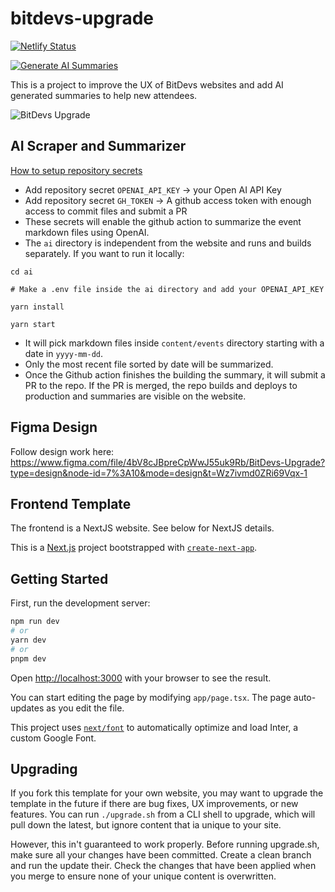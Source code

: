 # bitdevs-upgrade

[![Netlify Status](https://api.netlify.com/api/v1/badges/3dabcadd-d728-4a01-b01e-b7a556e40c29/deploy-status)](https://app.netlify.com/sites/bitdevs-upgrade/deploys)

[![Generate AI Summaries](https://github.com/atlantabitdevs/bitdevs-upgrade/actions/workflows/process-event.yml/badge.svg)](https://github.com/atlantabitdevs/bitdevs-upgrade/actions/workflows/process-event.yml)

This is a project to improve the UX of BitDevs websites and add AI generated summaries to help new attendees.

![BitDevs Upgrade](https://github.com/atlantabitdevs/bitdevs-upgrade/raw/main/public/bitdevs-upgrade.jpg)

## AI Scraper and Summarizer

[How to setup repository secrets](https://docs.github.com/en/actions/security-guides/encrypted-secrets)

- Add repository secret `OPENAI_API_KEY` -> your Open AI API Key
- Add repository secret `GH_TOKEN` -> A github access token with enough access to commit files and submit a PR
- These secrets will enable the github action to summarize the event markdown files using OpenAI.
- The `ai` directory is independent from the website and runs and builds separately. If you want to run it locally:

```
cd ai

# Make a .env file inside the ai directory and add your OPENAI_API_KEY

yarn install

yarn start
```

- It will pick markdown files inside `content/events` directory starting with a date in `yyyy-mm-dd`.
- Only the most recent file sorted by date will be summarized.
- Once the Github action finishes the building the summary, it will submit a PR to the repo. If the PR is merged, the repo builds and deploys to production and summaries are visible on the website.

## Figma Design

Follow design work here: https://www.figma.com/file/4bV8cJBpreCpWwJ55uk9Rb/BitDevs-Upgrade?type=design&node-id=7%3A10&mode=design&t=Wz7ivmd0ZRi69Vqx-1

## Frontend Template

The frontend is a NextJS website. See below for NextJS details.

This is a [Next.js](https://nextjs.org/) project bootstrapped with [`create-next-app`](https://github.com/vercel/next.js/tree/canary/packages/create-next-app).

## Getting Started

First, run the development server:

```bash
npm run dev
# or
yarn dev
# or
pnpm dev
```

Open [http://localhost:3000](http://localhost:3000) with your browser to see the result.

You can start editing the page by modifying `app/page.tsx`. The page auto-updates as you edit the file.

This project uses [`next/font`](https://nextjs.org/docs/basic-features/font-optimization) to automatically optimize and load Inter, a custom Google Font.

## Upgrading

If you fork this template for your own website, you may want to upgrade the template in the future if there are bug fixes, UX improvements, or new features. You can run `./upgrade.sh` from a CLI shell to upgrade, which will pull down the latest, but ignore content that ia unique to your site.

However, this in't guaranteed to work properly. Before running upgrade.sh, make sure all your changes have been committed. Create a clean branch and run the update their. Check the changes that have been applied when you merge to ensure none of your unique content is overwritten.
